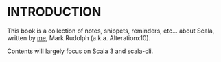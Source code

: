 # INTRODUCTION

This book is a collection of notes, snippets, reminders, etc... about Scala,
written by [me](https://github.com/alterationx10), Mark Rudolph (a.k.a.
Alterationx10).

Contents will largely focus on Scala 3 and scala-cli.
